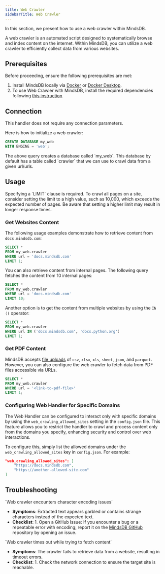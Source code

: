 ```yaml
---
title: Web Crawler
sidebarTitle: Web Crawler
---
```


In this section, we present how to use a web crawler within MindsDB.

A web crawler is an automated script designed to systematically browse and index content on the internet. Within MindsDB, you can utilize a web crawler to efficiently collect data from various websites.

## Prerequisites

Before proceeding, ensure the following prerequisites are met:

1. Install MindsDB locally via [Docker](/setup/self-hosted/docker) or [Docker Desktop](/setup/self-hosted/docker-desktop).
2. To use Web Crawler with MindsDB, install the required dependencies following [this instruction](/setup/self-hosted/docker#install-dependencies).

## Connection

This handler does not require any connection parameters.

Here is how to initialize a web crawler:

```sql
CREATE DATABASE my_web 
WITH ENGINE = 'web';
```
<Tip>
The above query creates a database called `my_web`. This database by default has a table called `crawler` that we can use to crawl data from a given url/urls.
</Tip>

## Usage

<Note>
Specifying a `LIMIT` clause is required. To crawl all pages on a site, consider setting the limit to a high value, such as 10,000, which exceeds the expected number of pages. Be aware that setting a higher limit may result in longer response times.
</Note>

### Get Websites Content

The following usage examples demonstrate how to retrieve content from `docs.mindsdb.com`:

```sql
SELECT * 
FROM my_web.crawler 
WHERE url = 'docs.mindsdb.com' 
LIMIT 1;
```

You can also retrieve content from internal pages. The following query fetches the content from 10 internal pages:

```sql
SELECT * 
FROM my_web.crawler 
WHERE url = 'docs.mindsdb.com' 
LIMIT 10;
```

Another option is to get the content from multiple websites by using the `IN ()` operator:

```sql
SELECT * 
FROM my_web.crawler 
WHERE url IN ('docs.mindsdb.com', 'docs.python.org') 
LIMIT 1;
```

### Get PDF Content

MindsDB accepts [file uploads](/sql/create/file) of `csv`, `xlsx`, `xls`, `sheet`, `json`, and `parquet`. However, you can also configure the web crawler to fetch data from PDF files accessible via URLs.

```sql
SELECT * 
FROM my_web.crawler 
WHERE url = '<link-to-pdf-file>' 
LIMIT 1;
```
### Configuring Web Handler for Specific Domains

The Web Handler can be configured to interact only with specific domains by using the `web_crawling_allowed_sites` setting in the `config.json` file. 
This feature allows you to restrict the handler to crawl and process content only from the domains you specify, enhancing security and control over web interactions.

To configure this, simply list the allowed domains under the `web_crawling_allowed_sites` key in `config.json`. For example:

```json
"web_crawling_allowed_sites": [
    "https://docs.mindsdb.com",
    "https://another-allowed-site.com"
]
```

## Troubleshooting

<Warning>
`Web crawler encounters character encoding issues`

* **Symptoms**: Extracted text appears garbled or contains strange characters instead of the expected text.
* **Checklist**:
      1. Open a GitHub Issue: If you encounter a bug or a repeatable error with encoding, 
      report it on the [MindsDB GitHub](https://github.com/mindsdb/mindsdb/issues) repository by opening an issue.
</Warning>


<Warning>
`Web crawler times out while trying to fetch content`

* **Symptoms**: The crawler fails to retrieve data from a website, resulting in timeout errors.
* **Checklist**:
      1. Check the network connection to ensure the target site is reachable.
</Warning>